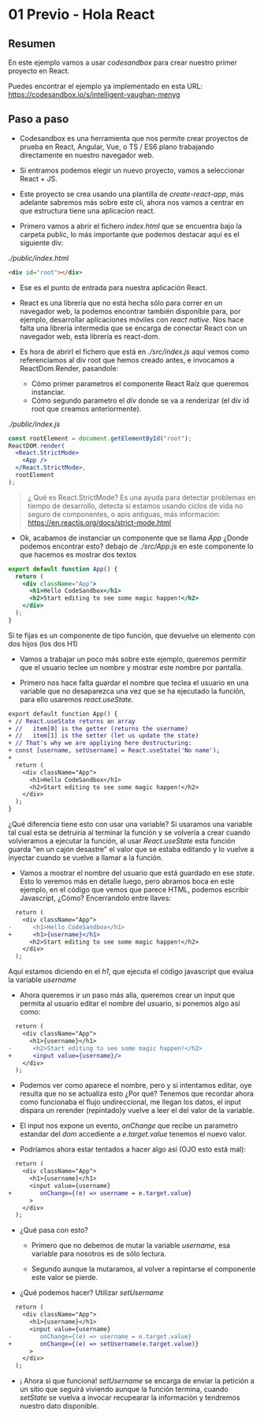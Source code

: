 # 01 Previo - Hola React

## Resumen

En este ejemplo vamos a usar _codesandbox_ para crear nuestro primer proyecto en React.

Puedes encontrar el ejemplo ya implementado en esta URL: https://codesandbox.io/s/intelligent-vaughan-menyg

## Paso a paso

- Codesandbox es una herramienta que nos permite crear proyectos de prueba en React, Angular, Vue,
  o TS / ES6 plano trabajando directamente en nuestro navegador web.

- Si entramos podemos elegir un nuevo proyecto, vamos a seleccionar React + JS.

- Este proyecto se crea usando una plantilla de _create-react-app_, más adelante sabremos más
  sobre este cli, ahora nos vamos a centrar en que estructura tiene una aplicacíon react.

- Primero vamos a abrir el fichero _index.html_ que se encuentra bajo la carpeta public,
  lo más importante que podemos destacar aquí es el siguiente div:

_./public/index.html_

```html
<div id="root"></div>
```

- Ese es el punto de entrada para nuestra aplicación React.

- React es una librería que no está hecha sólo para correr en un navegador web, la podemos
  encontrar también disponible para, por ejemplo, desarrollar aplicaciones móviles con
  _react native_. Nos hace falta una librería intermedia que se encarga de conectar
  React con un navegador web, esta librería es react-dom.

- Es hora de abrirl el fichero que está en _./src/index.js_ aquí vemos como referenciamos
  al div root que hemos creado antes, e invocamos a ReactDom.Render, pasandole:

  - Cómo primer parametros el componente React Raíz que queremos instanciar.
  - Cómo segundo parametro el _div_ donde se va a renderizar (el div id root que creamos anteriormente).

_./public/index.js_

```jsx
const rootElement = document.getElementById("root");
ReactDOM.render(
  <React.StrictMode>
    <App />
  </React.StrictMode>,
  rootElement
);
```

> ¿ Qué es React.StrictMode? Es una ayuda para detectar problemas en tiempo de desarrollo,
> detecta si estamos usando ciclos de vida no seguro de componentes, o apis antiguas,
> más información: https://en.reactjs.org/docs/strict-mode.html

- Ok, acabamos de instanciar un componente que se llama _App_ ¿Donde podemos encontrar esto?
  debajo de _./src/App.js_ en este componente lo que hacemos es mostrar dos textos

```jsx
export default function App() {
  return (
    <div className="App">
      <h1>Hello CodeSandbox</h1>
      <h2>Start editing to see some magic happen!</h2>
    </div>
  );
}
```

Si te fijas es un componente de tipo función, que devuelve un elemento con dos hijos (los dos H1)

- Vamos a trabajar un poco más sobre este ejemplo, queremos permitir que el usuario teclee
  un nombre y mostrar este nombre por pantalla.

- Primero nos hace falta guardar el nombre que teclea el usuario en una variable que no
  desaparezca una vez que se ha ejecutado la función, para ello usaremos _react.useState_.

```diff
export default function App() {
+ // React.useState returns an array
+ //   item[0] is the getter (returns the username)
+ //   item[1] is the setter (let us update the state)
+ // That's why we are appliying here destructuring:
+ const [username, setUsername] = React.useState('No name');
+
  return (
    <div className="App">
      <h1>Hello CodeSandbox</h1>
      <h2>Start editing to see some magic happen!</h2>
    </div>
  );
}
```

¿Qué diferencia tiene esto con usar una variable? Si usaramos una variable tal cual
esta se detruiría al terminar la función y se volvería a crear cuando volvieramos a ejecutar
la función, al usar _React.useState_ esta función guarda "en un cajón desastre" el valor que
se estaba editando y lo vuelve a inyectar cuando se vuelve a llamar a la función.

- Vamos a mostrar el nombre del usuario que está guardado en ese _state_. Esto lo veremos más en
  detalle luego, pero abramos boca en este ejemplo, en el código que vemos que parece HTML,
  podemos escribir Javascript, ¿Cómo? Encerrandolo entre llaves:

```diff
  return (
    <div className="App">
-      <h1>Hello CodeSandbox</h1>
+      <h1>{username}</h1>
      <h2>Start editing to see some magic happen!</h2>
    </div>
  );
```

Aquí estamos diciendo en el _h1_, que ejecuta el código javascript que evalua la variable
_username_

- Ahora queremos ir un paso más alla, queremos crear un input que permita al usuario
  editar el nombre del usuario, si ponemos algo así como:

```diff
  return (
    <div className="App">
      <h1>{username}</h1>
-      <h2>Start editing to see some magic happen!</h2>
+      <input value={username}/>
    </div>
  );
```

- Podemos ver como aparece el nombre, pero y si intentamos editar, oye resulta que no se actualiza
  esto ¿Por qué? Tenemos que recordar ahora como funcionaba el flujo undireccional, me llegan los
  datos, el input dispara un rerender (repintado)y vuelve a leer el del valor de la variable.

- El input nos expone un evento, _onChange_ que recibe un parametro estandar del _dom_
  accediente a _e.target.value_ tenemos el nuevo valor.

- Podríamos ahora estar tentados a hacer algo así (OJO esto está mal):

```diff
  return (
    <div className="App">
      <h1>{username}</h1>
      <input value={username}
+        onChange={(e) => username = e.target.value}
      >
    </div>
  );
```

- ¿Qué pasa con esto?

  - Primero que no debemos de mutar la variable _username_, esa variable
    para nosotros es de sólo lectura.

  - Segundo aunque la mutaramos, al volver a repintarse el componente este valor
    se pierde.

- ¿Qué podemos hacer? Utilizar _setUsername_

```diff
  return (
    <div className="App">
      <h1>{username}</h1>
      <input value={username}
-        onChange={(e) => username = e.target.value}
+        onChange={(e) => setUsername(e.target.value)}
      >
    </div>
  );
```

- ¡ Ahora si que funciona! _setUsername_ se encarga de enviar la petición a un sitio que
  seguirá viviendo aunque la función termina, cuando _setState_ se vuelva a invocar
  recupearar la información y tendremos nuestro dato disponible.
